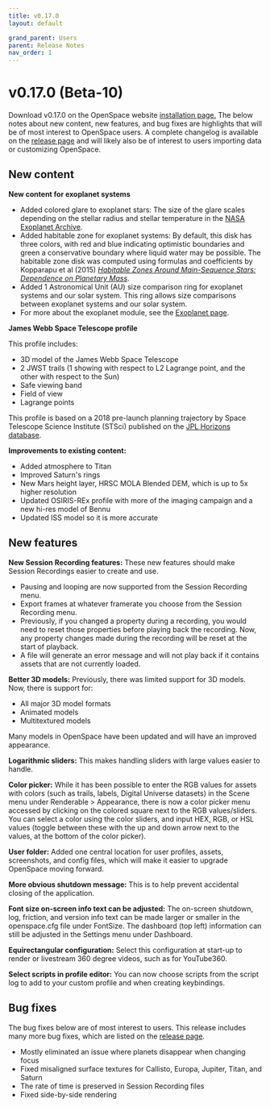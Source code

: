 ```yaml
---
title: v0.17.0
layout: default

grand_parent: Users
parent: Release Notes
nav_order: 1
---
```


# v0.17.0 (Beta-10)

Download v0.17.0 on the OpenSpace website [installation page.](https://openspaceproject.com/version0170) The below notes about new content, new features, and bug fixes are highlights that will be of most interest to OpenSpace users. A complete changelog is available on the [release page](/docs/general/releases.html#beta-10) and will likely also be of interest to users importing data or customizing OpenSpace.


## New content

**New content for exoplanet systems** 

  - Added colored glare to exoplanet stars: The size of the glare scales depending on the stellar radius and stellar temperature in the [NASA Exoplanet Archive](https://exoplanetarchive.ipac.caltech.edu/).  
  - Added habitable zone for exoplanet systems: By default, this disk has three colors, with red and blue indicating optimistic boundaries and green a conservative boundary where liquid water may be possible. The habitable zone disk was computed using formulas and coefficients by Kopparapu et al (2015) *[Habitable Zones Around Main-Sequence Stars: Dependence on Planetary Mass](https://arxiv.org/abs/1404.5292])*.
  - Added 1 Astronomical Unit (AU) size comparison ring for exoplanet systems and our solar system. This ring allows size comparisons between exoplanet systems and our solar system.
  - For more about the exoplanet module, see the [Exoplanet page](/docs/users/content/exoplanets).


**James Webb Space Telescope profile** 

This profile includes:
  - 3D model of the James Webb Space Telescope
  - 2 JWST trails (1 showing with respect to L2 Lagrange point, and the other with respect to the Sun)
  - Safe viewing band
  - Field of view
  - Lagrange points

This profile is based on a 2018 pre-launch planning trajectory by Space Telescope Science Institute (STSci) published on the [JPL Horizons database](https://ssd.jpl.nasa.gov/?horizons).


**Improvements to existing content:**

  - Added atmosphere to Titan
  - Improved Saturn's rings
  - New Mars height layer, HRSC MOLA Blended DEM, which is up to 5x higher resolution
  - Updated OSIRIS-REx profile with more of the imaging campaign and a new hi-res model of Bennu
  - Updated ISS model so it is more accurate


## New features

**New Session Recording features:** These new features should make Session Recordings easier to create and use.

  - Pausing and looping are now supported from the Session Recording menu.
  - Export frames at whatever framerate you choose from the Session Recording menu.
  - Previously, if you changed a property during a recording, you would need to reset those properties before playing back the recording. Now, any property changes made during the recording will be reset at the start of playback.
  - A file will generate an error message and will not play back if it contains assets that are not currently loaded.


**Better 3D models:** Previously, there was limited support for 3D models. Now, there is support for:
  - All major 3D model formats
  - Animated models
  - Multitextured models
 
 Many models in OpenSpace have been updated and will have an improved appearance.


**Logarithmic sliders:** This makes handling sliders with large values easier to handle. 


**Color picker:** While it has been possible to enter the RGB values for assets with colors (such as trails, labels, Digital Universe datasets) in the Scene menu under Renderable > Appearance, there is now a color picker menu accessed by clicking on the colored square next to the RGB values/sliders. You can select a color using the color sliders, and input HEX, RGB, or HSL values (toggle between these with the up and down arrow next to the values, at the bottom of the color picker).


**User folder:** Added one central location for user profiles, assets, screenshots, and config files, which will make it easier to upgrade OpenSpace moving forward.


**More obvious shutdown message:** This is to help prevent accidental closing of the application. 


**Font size on-screen info text can be adjusted:** The on-screen shutdown, log, friction, and version info text can be made larger or smaller in the openspace.cfg file under FontSize. The dashboard (top left) information can still be adjusted in the Settings menu under Dashboard.


**Equirectangular configuration:** Select this configuration at start-up to render or livestream 360 degree videos, such as for YouTube360.


**Select scripts in profile editor:** You can now choose scripts from the script log to add to your custom profile and when creating keybindings.


## Bug fixes

The bug fixes below are of most interest to users. This release includes many more bug fixes, which are listed on the [release page](http://wiki.openspaceproject.com/docs/general/releases.html#beta-10).

  - Mostly eliminated an issue where planets disappear when changing focus
  - Fixed misaligned surface textures for Callisto, Europa, Jupiter, Titan, and Saturn
  - The rate of time is preserved in Session Recording files
  - Fixed side-by-side rendering
